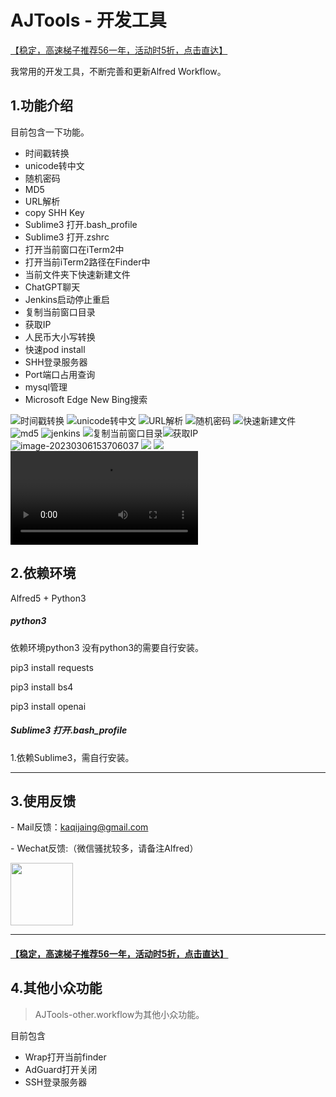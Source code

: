 # AJTools - 开发工具

[【稳定，高速梯子推荐56一年，活动时5折，点击直达】](https://www.hjtnt.pro/auth/register?code=QRY5)

我常用的开发工具，不断完善和更新Alfred Workflow。

## 1.功能介绍

目前包含一下功能。

- 时间戳转换
- unicode转中文
- 随机密码
- MD5
- URL解析
- copy SHH Key
- Sublime3 打开.bash_profile
- Sublime3 打开.zshrc
- 打开当前窗口在iTerm2中
- 打开当前iTerm2路径在Finder中
- 当前文件夹下快速新建文件
- ChatGPT聊天
- Jenkins启动停止重启
- 复制当前窗口目录
- 获取IP
- 人民币大小写转换
- 快速pod install
- SHH登录服务器
- Port端口占用查询
- mysql管理
- Microsoft Edge New Bing搜索

![时间戳转换](img/ts.png)
![unicode转中文](img/unicode.png)
![URL解析](img/url.png)
![随机密码](img/random.png)
![快速新建文件](img/newFile.png)
![md5](img/md5.png)
![jenkins](img/jenkins.png)
![复制当前窗口目录](img/ajpath.png)![获取IP](img/ip.png)![image-20230306153706037](img/rmb.png)
![](img/all0.png)
![](img/all1.png)
![](gif.mp4)

## 2.依赖环境

Alfred5 + Python3

##### python3

依赖环境python3 没有python3的需要自行安装。

 pip3 install requests

 pip3 install bs4

 pip3 install openai

##### Sublime3 打开.bash_profile

1.依赖Sublime3，需自行安装。

------

## 3.使用反馈

\- Mail反馈：kaqijaing@gmail.com

\- Wechat反馈:（微信骚扰较多，请备注Alfred）

<img src="img/WechatIMG.jpeg" width="100px">


------

#### [【稳定，高速梯子推荐56一年，活动时5折，点击直达】](https://www.hjtnt.link/auth/register?code=QRY5)


## 4.其他小众功能

> AJTools-other.workflow为其他小众功能。

目前包含

- Wrap打开当前finder
- AdGuard打开关闭
- SSH登录服务器

